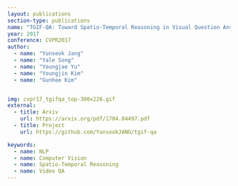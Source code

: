 ```yaml
---
layout: publications
section-type: publications
name: "TGIF-QA: Toward Spatio-Temporal Reasoning in Visual Question Answering"
year: 2017
conference: CVPR2017
author:
  - name: "Yunseok Jang"
  - name: "Yale Song"
  - name: "Youngjae Yu"
  - name: "Youngjin Kim"
  - name: "Gunhee Kim"


img: cvpr17_tgifqa_top-300x226.gif
external:
  - title: Arxiv
    url: https://arxiv.org/pdf/1704.04497.pdf
  - title: Project
    url: https://github.com/YunseokJANG/tgif-qa

keywords:
  - name: NLP
  - name: Computer Vision
  - name: Spatio-Temporal Reasoning
  - name: Video QA
---
```



